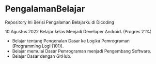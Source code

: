 # PengalamanBelajar
Repository Ini Berisi Pengalaman Belajarku di Dicoding

10 Agustus 2022
Belajar kelas Menjadi Developer Android. (Progres 21%)
  * Belajar tentang Pengenalan Dasar ke Logika Pemrograman (Programming Logi (101)).
  * Belajar memulai Dasar Pemrograman menjadi Pengembang Software.
  * Belajar Dasar dengan GitHub.

